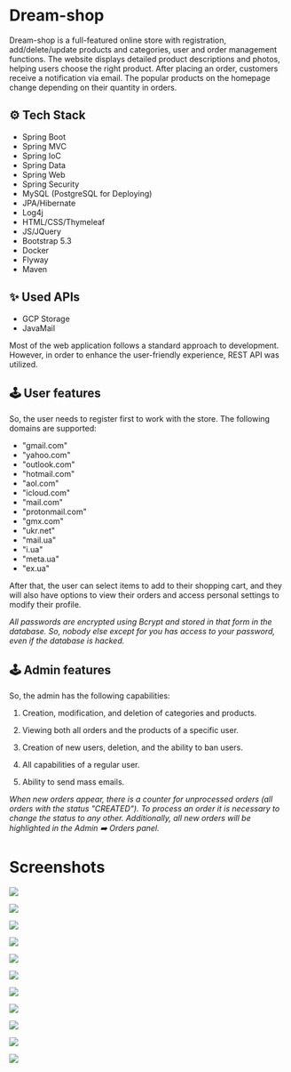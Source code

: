 # Dream-shop

<a src="https://dreamshopu.herokuapp.com">Dream-shop</a> is a full-featured online store with registration, add/delete/update products and categories, user and order management functions. The website displays detailed product descriptions and photos, helping users choose the right product. After placing an order, customers receive a notification via email. The popular products on the homepage change depending on their quantity in orders. 

## :gear: Tech Stack

+ Spring Boot
+ Spring MVC
+ Spring IoC
+ Spring Data
+ Spring Web
+ Spring Security
+ MySQL (PostgreSQL for Deploying)
+ JPA/Hibernate
+ Log4j
+ HTML/CSS/Thymeleaf
+ JS/JQuery
+ Bootstrap 5.3
+ Docker
+ Flyway
+ Maven

## :sparkles: Used APIs

+ GCP Storage  
+ JavaMail

Most of the web application follows a standard approach to development. However, in order to enhance the user-friendly experience, REST API was utilized.

## :joystick: User features

So, the user needs to register first to work with the store. The following domains are supported: 
+ "gmail.com" 
+ "yahoo.com" 
+ "outlook.com" 
+ "hotmail.com" 
+ "aol.com" 
+ "icloud.com" 
+ "mail.com" 
+ "protonmail.com" 
+ "gmx.com" 
+ "ukr.net" 
+ "mail.ua" 
+ "i.ua" 
+ "meta.ua" 
+ "ex.ua"

After that, the user can select items to add to their shopping cart, and they will also have options to view their orders and access personal settings to modify their profile.

<i>All passwords are encrypted using Bcrypt and stored in that form in the database. So, nobody else except for you has access to your password, even if the database is hacked.</i>

## :joystick: Admin features
So, the admin has the following capabilities:

1. Creation, modification, and deletion of categories and products.

2. Viewing both all orders and the products of a specific user.

3. Creation of new users, deletion, and the ability to ban users.

4. All capabilities of a regular user.

5. Ability to send mass emails.

<i>When new orders appear, there is a counter for unprocessed orders (all orders with the status "CREATED"). To process an order it is necessary to change the status to any other. Additionally, all new orders will be highlighted in the Admin :arrow_right: Orders panel.</i>

# Screenshots
![](https://drive.google.com/file/d/14q-69UYHFOCwT_d3AP74N-KI9W7sgSUt/view?usp=sharing)

![](https://photos.google.com/photo/AF1QipPioM10NQFf_rlhSKM0tBao34PTGm_y73UDoaOM)

![](https://drive.google.com/file/d/1ycxbPgZDEuGWCzKYAZlIuK4NJDM23adM/view?usp=sharing)

![](https://drive.google.com/file/d/1Dk8QND9kuOLQ9O0CSaCWbAAR1qHPc4zD/view?usp=sharing)

![](https://drive.google.com/file/d/17VBvTXYcjJARVdsv6uOmQnw3xGYz4Lg_/view?usp=sharing)

![](https://drive.google.com/file/d/1N3wWmlhUBp1Z9eCE82OAKPU_KGiroEAr/view?usp=sharing)

![](https://drive.google.com/file/d/1HvTOuiY-Q-YEy4-wf5GdKGtqhgVY4v_t/view?usp=sharing)

![](https://drive.google.com/file/d/1Gt6K-YOnoIyWX9O8-fTB4VJRe1LLnD-6/view?usp=sharing)

![](https://drive.google.com/file/d/1TxBP0htIZCuSIvzKs-EsutKMNiSTNdLb/view?usp=sharing)

![](https://drive.google.com/file/d/1V0_Do6PYvOQQYysHA-a-4WuRf_JXffjl/view?usp=sharing)

![](https://drive.google.com/file/d/169sp7gmqHtgLemXq1nugGUZxTx28ptz-/view?usp=sharing)